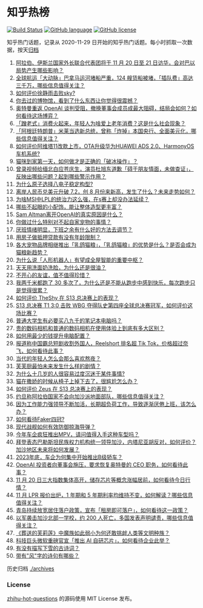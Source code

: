 # 知乎热榜
[![Build Status](https://github.com/ToWeLong/zhihu-hot-questions/workflows/CI/badge.svg)](https://github.com/ToWeLong/zhihu-hot-questions/actions)
[![GitHub language](https://img.shields.io/badge/language-golang-orange.svg)](https://golang.org/)
[![GitHub license](https://img.shields.io/github/license/ToWeLong/zhihu-hot-questions)](https://github.com/ToWeLong/zhihu-hot-questions/blob/main/LICENSE)

知乎热门话题，记录从 2020-11-29 日开始的知乎热门话题。每小时抓取一次数据，按天[归档](./archives)

<!-- BEGIN -->

1. [阿拉伯、伊斯兰国家外长联合代表团将于 11 月 20 日至 21 日访华，会对巴以局势产生哪些影响？](https://www.zhihu.com/question/630844175)
1. [全球航运「大动脉」巴拿马运河堵船严重，124 艘货船被堵，「插队费」高达三千万，哪些信息值得关注？](https://www.zhihu.com/question/630828462)
1. [如何评价徐静雨击败sky?](https://www.zhihu.com/question/630873570)
1. [你去过的博物馆，看到了什么东西让你觉得很震撼？](https://www.zhihu.com/question/439533690)
1. [奥特曼重返 OpenAI 谈判受阻，撤换董事会成员成最大阻碍，结局会如何？如何看待这场博弈？](https://www.zhihu.com/question/630899961)
1. [「蹭老式」消费火起来，年轻人为啥爱上老年消费？这是什么社会现象？](https://www.zhihu.com/question/622703592)
1. [「阿根廷特朗普」米莱当选新总统，曾称「炸掉」本国央行、全面美元化，哪些信息值得关注？](https://www.zhihu.com/question/630914974)
1. [如何评价阿维塔11改款上市，OTA升级华为HUAWEI ADS 2.0、HarmonyOS车机系统?](https://www.zhihu.com/question/619000002)
1. [猫咪到家第一天，如何做才是正确的「破冰操作」？](https://www.zhihu.com/question/630401174)
1. [曾录视频给缅北白应苍庆生，演员杜旭东道歉「碍于朋友情面，未做查证」，反映出哪些问题？起到哪些警示作用？](https://www.zhihu.com/question/630654128)
1. [为什么原子选择八电子稳定构型?](https://www.zhihu.com/question/463340996)
1. [离岸人民币兑美元升破 7.2，创 8 月份来新高，发生了什么？未来走势如何？](https://www.zhihu.com/question/630914919)
1. [为啥MSI中LPL的统治力这么强，在s赛上却没办法延续？](https://www.zhihu.com/question/602137543)
1. [哪些不起眼的小配饰，能让整体造型更丰富？](https://www.zhihu.com/question/630400231)
1. [Sam Altman离开OpenAI的真实原因是什么？](https://www.zhihu.com/question/630655912)
1. [你做过什么特别对不起自家宠物的事情？](https://www.zhihu.com/question/61803257)
1. [厌班情绪明显，下班之余有什么好的方法去调节？](https://www.zhihu.com/question/630020698)
1. [用房子做抵押贷款有没有年龄限制？](https://www.zhihu.com/question/630900216)
1. [各大宠物品牌相继推出「乳鸽猫粮」，「乳鸽猫粮」的优势是什么？是否会成为猫粮新趋势？](https://www.zhihu.com/question/628670316)
1. [为什么说「人形机器人」有望成全屋智能的重要中枢？](https://www.zhihu.com/question/630421962)
1. [天天用洗面奶洗脸，为什么还是很油？](https://www.zhihu.com/question/626478523)
1. [不开心的友谊，值不值得珍惜？](https://www.zhihu.com/question/630826442)
1. [我两千米都跑了 30 多次了，为什么还是不能从跑步中感到快乐，每次跑步只是觉得很累？](https://www.zhihu.com/question/630478662)
1. [如何评价 TheShy 在 S13 总决赛上的表现？](https://www.zhihu.com/question/630838213)
1. [S13 总决赛 T1 3:0 击败 WBG 夺得队史第四座全球总决赛冠军，如何评价这场比赛？](https://www.zhihu.com/question/630835967)
1. [普通大学生有必要买八九千的笔记本电脑吗？](https://www.zhihu.com/question/630198406)
1. [贵的数码相机和普通的数码相机在使用体验上到底有多大区别？](https://www.zhihu.com/question/629371729)
1. [如何用最少的钱提升电脑配置？](https://www.zhihu.com/question/629850231)
1. [报道称中国霸总短剧收割外国人，Reelshort 排名超 Tik Tok，价格超过奈飞，如何看待此事？](https://www.zhihu.com/question/630551855)
1. [当代的年轻人怎么会那么喜欢熬夜？](https://www.zhihu.com/question/630622326)
1. [芙芙厨最怕未来发生什么样的剧情？](https://www.zhihu.com/question/630641082)
1. [为什么十几岁的人很容易过度沉迷于某件事情?](https://www.zhihu.com/question/630746133)
1. [猫在撒娇的时候从椅子上掉下去了，很尴尬怎么办？](https://www.zhihu.com/question/630401475)
1. [如何评价 Zeus 在 S13 总决赛上的表现？](https://www.zhihu.com/question/630838446)
1. [约旦称阿拉伯国家不会向加沙派地面部队，哪些信息值得关注？](https://www.zhihu.com/question/630839484)
1. [因为工作能力强领导不断加活，长期超负荷工作，导致逐渐厌倦上班，该怎么办？](https://www.zhihu.com/question/630020783)
1. [如何看待Faker四冠?](https://www.zhihu.com/question/630842690)
1. [现代战舰如何有效防御掠海导弹？](https://www.zhihu.com/question/374792879)
1. [今年车企疯狂推出MPV，请问值得入手这种车型吗？](https://www.zhihu.com/question/630581822)
1. [拜登表态巴勒斯坦民族权力机构统一领导加沙，内塔尼亚胡反对，如何评价？加沙地区未来将如何发展？](https://www.zhihu.com/question/630820278)
1. [2023年底，车企为何集中开始推出B级轿车？](https://www.zhihu.com/question/630582462)
1. [OpenAI 投资者向董事会施压，要求恢复奥特曼的 CEO 职务，如何看待此事？](https://www.zhihu.com/question/630815379)
1. [11 月 20 日三大指数集体高开，储存芯片等概念涨幅居前，如何看待今日行情？](https://www.zhihu.com/question/630905812)
1. [11 月 LPR 报价出炉，1 年期和 5 年期利率均维持不变，如何解读？哪些信息值得关注？](https://www.zhihu.com/question/630905850)
1. [青岛持续放宽居住落户政策，宣布「租房即可落户」，如何看待这一政策？](https://www.zhihu.com/question/630816689)
1. [以军袭击加沙北部一学校，约 200 人死亡，多国发表声明谴责，哪些信息值得关注？](https://www.zhihu.com/question/630816646)
1. [《葬送的芙莉莲》中魔族如此弱小为何还敢挑衅人类等文明种族？](https://www.zhihu.com/question/630400659)
1. [科技巨头微软重磅官宣「推出 AI 自研芯片」，如何看待企业此举？](https://www.zhihu.com/question/630388027)
1. [有没有描写下雪的古诗词？](https://www.zhihu.com/question/630841954)
1. [带有"风"字的诗句有哪些？](https://www.zhihu.com/question/630816765)

<!-- END -->

历史归档 [./archives](./archives)


### License
[zhihu-hot-questions](https://github.com/towelong/zhihu-hot-questions) 的源码使用 MIT License 发布。